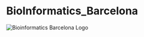 ﻿# BioInformatics_Barcelona
![Bioinformatics Barcelona Logo](https://www.bioinformaticsbarcelona.es/pluginfile.php/1/theme_trending/aboutusimage/-1/logo-bib-vertical1.png)
